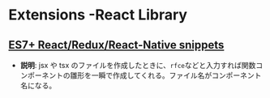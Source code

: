 <!--

Copyright © hellotksan
All rights reserved.
Creative Commons Attribution 4.0 License (International): https://creativecommons.org/licenses/by/4.0/legalcode

-->

# Extensions -React Library

## [ES7+ React/Redux/React-Native snippets](https://marketplace.visualstudio.com/items?itemName=dsznajder.es7-react-js-snippets)

- **説明**: jsx や tsx のファイルを作成したときに、`rfce`などと入力すれば関数コンポーネントの雛形を一瞬で作成してくれる。ファイル名がコンポーネント名になる。
